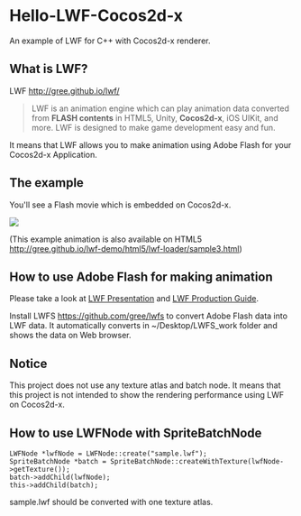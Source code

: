 Hello-LWF-Cocos2d-x
===================

An example of LWF for C++ with Cocos2d-x renderer.

What is LWF?
------------

LWF http://gree.github.io/lwf/

> LWF is an animation engine which can play animation data converted from **FLASH contents** in HTML5, Unity, **Cocos2d-x**, iOS UIKit, and more. LWF is designed to make game development easy and fun.

It means that LWF allows you to make animation using Adobe Flash for your Cocos2d-x Application.

The example
-----------

You'll see a Flash movie which is embedded on Cocos2d-x.

![](http://gree.github.io/lwf-loader/images/lwfloader-sample3.png)

(This example animation is also available on HTML5 http://gree.github.io/lwf-demo/html5/lwf-loader/sample3.html)

How to use Adobe Flash for making animation
-------------------------------------------

Please take a look at [LWF Presentation](http://gree.github.io/lwf/presentation20121115) and [LWF Production Guide](http://gree.github.io/lwf-demo/pdf/FLASHforLWFproductionguideline.pdf).

Install LWFS https://github.com/gree/lwfs to convert Adobe Flash data into LWF data. It automatically converts in ~/Desktop/LWFS_work folder and shows the data on Web browser.

Notice
-------------------

This project does not use any texture atlas and batch node. It means that this project is not intended to show the rendering performance using LWF on Cocos2d-x.

How to use LWFNode with SpriteBatchNode
-------------------

    LWFNode *lwfNode = LWFNode::create("sample.lwf");
    SpriteBatchNode *batch = SpriteBatchNode::createWithTexture(lwfNode->getTexture());
    batch->addChild(lwfNode);
    this->addChild(batch);

sample.lwf should be converted with one texture atlas.
